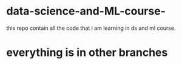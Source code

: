 # data-science-and-ML-course-
this repo contain all the code that i am  learning in ds and ml course.
# everything is in other branches

